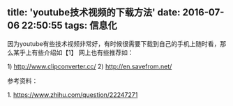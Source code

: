title: 'youtube技术视频的下载方法'
date: 2016-07-06 22:50:55
tags: 信息化
---

因为youtube有些技术视频非常好，有时候很需要下载到自己的手机上随时看，那么某乎上有些介绍如【1】
网上也有些推荐如： 

1) http://www.clipconverter.cc/
2) http://en.savefrom.net/

参考资料：

1. https://www.zhihu.com/question/22247271                                   